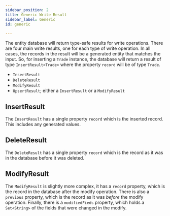 ```yaml
---
sidebar_position: 2
title: Generic Write Result
sidebar_label: Generic
id: generic

---
```


The entity database will return type-safe results for write operations. There are four main write results, one for each 
type of write operation. In all cases, the records in the result will be a generated entity that matches the
input. So, for inserting a `Trade` instance, the database will return a result of type `InsertResult<Trade>` where the
property `record` will be of type `Trade`.

* `InsertResult`
* `DeleteResult`
* `ModifyResult`
* `UpsertResult`; either a `InsertResult` or a `ModifyResult`

## InsertResult

The `InsertResult` has a single property `record` which is the inserted record. This includes any generated values.

## DeleteResult

The `DeleteResult` has a single property `record` which is the record as it was in the database before it was deleted.

## ModifyResult

The `ModifyResult` is slightly more complex, it has a `record` property, which is the record in the database after
the modify operation. There is also a `previous` property, which is the record as it was *before* the modify operation.
Finally, there is a `modifiedFieds` property, which holds a `Set<String>` of the fields that were changed in the modify.

